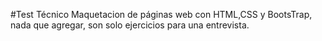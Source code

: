 #Test Técnico
Maquetacion de páginas web con HTML,CSS y BootsTrap, nada que agregar, son solo ejercicios para una entrevista.
